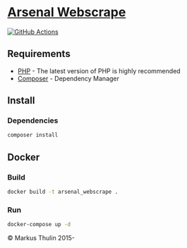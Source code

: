 # [Arsenal Webscrape](https://github.com/thulin82/arsenal_webscrape)

[![GitHub Actions](https://github.com/thulin82/arsenal_webscrape/actions/workflows/github-actions.yml/badge.svg)](https://github.com/thulin82/arsenal_webscrape/actions/workflows/github-actions.yml)

## Requirements

-   [PHP](http://php.net/) - The latest version of PHP is highly recommended
-   [Composer](https://getcomposer.org/) - Dependency Manager

## Install

### Dependencies

```bash
composer install
```

## Docker

### Build

```bash
docker build -t arsenal_webscrape .
```

### Run

```bash
docker-compose up -d
```

© Markus Thulin 2015-

